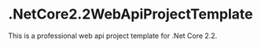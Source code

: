 # .NetCore2.2WebApiProjectTemplate
This is a professional web api project template for .Net Core 2.2.
